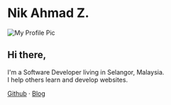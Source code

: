 # Nik Ahmad Z.

![My Profile Pic](https://avatars0.githubusercontent.com/u/7868782?v=4&s=160)

## Hi there,
I'm a Software Developer living in Selangor, Malaysia.  
I help others learn and develop websites.

[Github][1] &middot; [Blog][2]

[1]:https://github.com/nikahmadz "Open my Github Profile"
[2]:https://nikahmadz.blogspot.com "Visit my Blog"
